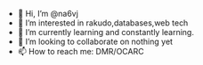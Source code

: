 - 👋 Hi, I’m @na6vj
- 👀 I’m interested in rakudo,databases,web tech
- 🌱 I’m currently learning and constantly learning.
- 💞️ I’m looking to collaborate on nothing yet
- 📫 How to reach me: DMR/OCARC

<!---
na6vj/na6vj is a ✨ special ✨ repository because its `README.md` (this file) appears on your GitHub profile.
You can click the Preview link to take a look at your changes.
--->
